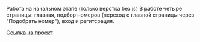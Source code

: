 Работа на начальном этапе (только верстка без js)
В работе четыре страницы: главная, подбор номеров (переход с главной страницы через "Подобрать номер"), вход и регитсрация.

[Ссылка на проект](https://veles-pan.github.io/hotels/)
